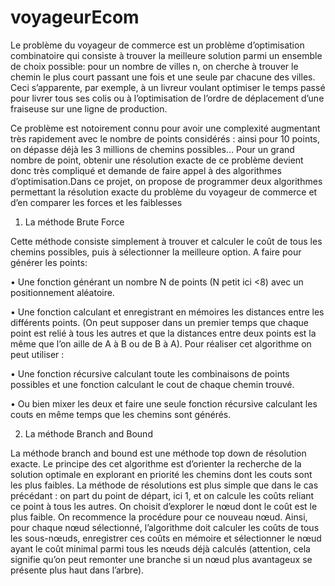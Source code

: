 # voyageurEcom

Le problème du voyageur de commerce est un problème d’optimisation combinatoire qui consiste à trouver la meilleure solution parmi un ensemble de choix possible: pour un nombre de villes n, on cherche à trouver le chemin le plus court passant une fois et une seule par chacune des villes. Ceci s’apparente, par exemple, à un livreur voulant optimiser le temps passé pour livrer tous ses colis ou à l’optimisation de l’ordre de déplacement d’une fraiseuse sur une ligne de production.

Ce problème est notoirement connu pour avoir une complexité augmentant très rapidement avec le nombre de points considérés : ainsi pour 10 points, on dépasse déjà les 3 millions de chemins possibles… Pour un grand nombre de point, obtenir une résolution exacte de ce problème devient donc très compliqué et demande de faire appel à des algorithmes d’optimisation.Dans ce projet, on propose de programmer deux algorithmes permettant la résolution exacte du problème du voyageur de commerce et d’en comparer les forces et les faiblesses

1) La méthode Brute Force

Cette méthode consiste simplement à trouver et calculer le coût de tous les chemins possibles, puis à sélectionner la meilleure option.
A faire pour générer les points:

• Une fonction générant un nombre N de points (N petit ici <8) avec un positionnement aléatoire.

• Une fonction calculant et enregistrant en mémoires les distances entre les différents points. (On peut supposer dans un premier temps que chaque point est relié à       tous les autres et que la distances entre deux points est la même que l’on aille de A à B ou de B à A). Pour réaliser cet algorithme on peut utiliser :

• Une fonction récursive calculant toute les combinaisons de points possibles et une fonction calculant le cout de chaque chemin trouvé.

• Ou bien mixer les deux et faire une seule fonction récursive calculant les couts en même temps que les chemins sont générés.
  
2) La méthode Branch and Bound

La méthode branch and bound est une méthode top down de résolution exacte. Le principe des cet algorithme est d’orienter la recherche de la solution optimale en explorant en priorité les chemins dont les couts sont les plus faibles. La méthode de résolutions est plus simple que dans le cas précédant : on part du point de départ, ici 1, et on calcule les coûts reliant ce point à tous les autres. On choisit d’explorer le nœud dont le coût est le plus faible. On recommence la procédure pour ce nouveau nœud. Ainsi, pour chaque nœud sélectionné, l’algorithme doit calculer les coûts de tous les sous-nœuds, enregistrer ces coûts en mémoire et sélectionner le nœud ayant le coût minimal parmi tous les nœuds déjà calculés (attention, cela signifie qu’on peut remonter une branche si un nœud plus avantageux se présente plus haut dans l’arbre).
